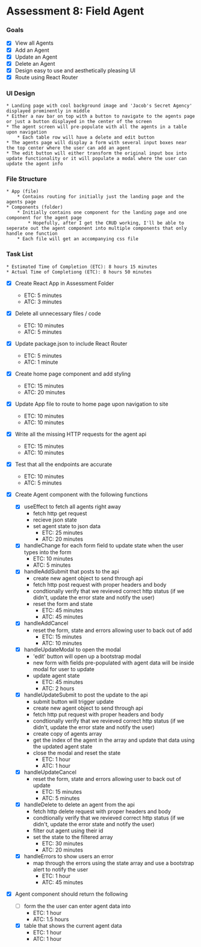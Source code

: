 # Assessment 8: Field Agent

### Goals
* [x] View all Agents
* [x] Add an Agent
* [x] Update an Agent
* [x] Delete an Agent
* [x] Design easy to use and aesthetically pleasing UI
* [x] Route using React Router

### UI Design
    * Landing page with cool background image and 'Jacob's Secret Agency' displayed prominently in middle
    * Either a nav bar on top with a button to navigate to the agents page or just a button displayed in the center of the screen
    * The agent screen will pre-populate with all the agents in a table upon navigation
        * Each table row will have a delete and edit button
    * The agents page will display a form with several input boxes near the top center where the user can add an agent
    * The edit button will either transform the original input box into update functionality or it will populate a modal where the user can update the agent info

### File Structure
    * App (file)
        * Contains routing for initially just the landing page and the agents page
    * Components (folder)
        * Initially contains one component for the landing page and one component for the agent page
            * Hopefully, after I get the CRUD working, I'll be able to seperate out the agent component into multiple components that only handle one function
        * Each file will get an accompanying css file

### Task List
    * Estimated Time of Completion (ETC): 8 hours 15 minutes
    * Actual Time of Completiong (ETC): 8 hours 50 minutes

* [x] Create React App in Assessment Folder
    * ETC: 5 minutes
    * ATC: 3 minutes

* [x] Delete all unnecessary files / code
    * ETC: 10 minutes
    * ATC: 5 minutes

* [x] Update package.json to include React Router
    * ETC: 5 minutes
    * ATC: 1 minute

* [x] Create home page component and add styling
    * ETC: 15 minutes
    * ATC: 20 minutes

* [x] Update App file to route to home page upon navigation to site
    * ETC: 10 minutes
    * ATC: 10 minutes

* [x] Write all the missing HTTP requests for the agent api
    * ETC: 15 minutes
    * ATC: 10 minutes

* [x] Test that all the endpoints are accurate
    * ETC: 10 minutes
    * ATC: 5 minutes

* [x] Create Agent component with the following functions
    * [x] useEffect to fetch all agents right away
        * fetch http get request
        * recieve json state
        * set agent state to json data
            * ETC: 25 minutes
            * ATC: 20 minutes
    * [x] handleChange for each form field to update state when the user types into the form
        * ETC: 10 minutes
        * ATC: 5 minutes   
    * [x] handleAddSubmit that posts to the api 
        * create new agent object to send through api
        * fetch http post request with proper headers and body
        * condtionally verify that we revieved correct http status (if we didn't, update the error state and notify the user)
        * reset the form and state
            * ETC: 45 minutes
            * ATC: 45 minutes
    * [x] handleAddCancel
        * reset the form, state and errors allowing user to back out of add
            * ETC: 15 minutes
            * ATC: 10 minutes
    * [x] handleUpdateModal to open the modal
        * 'edit' button will open up a bootstrap modal
        * new form with fields pre-populated with agent data will be inside modal for user to update
        * update agent state
            * ETC: 45 minutes
            * ATC: 2 hours
    * [x] handleUpdateSubmit to post the update to the api
        * submit button will trigger update
        * create new agent object to send through api
        * fetch http put request with proper headers and body
        * condtionally verify that we revieved correct http status (if we didn't, update the error state and notify the user)
        * create copy of agents array
        * get the index of the agent in the array and update that data using the updated agent state
        * close the modal and reset the state
            * ETC: 1 hour
            * ATC: 1 hour
    * [x] handleUpdateCancel
        * reset the form, state and errors allowing user to back out of update
            * ETC: 15 minutes
            * ATC: 5 minutes
    * [x] handleDelete to delete an agent from the api
        * fetch http delete request with proper headers and body
        * condtionally verify that we revieved correct http status (if we didn't, update the error state and notify the user)
        * filter out agent using their id
        * set the state to the filtered array
            * ETC: 30 minutes
            * ATC: 20 minutes
    * [x] handleErrors to show users an error
        * map through the errors using the state array and use a bootstrap alert to notify the user
            * ETC: 1 hour
            * ATC: 45 minutes

* [x] Agent component should return the following
    * [ ] form the the user can enter agent data into
        * ETC: 1 hour
        * ATC: 1.5 hours
    * [x] table that shows the current agent data
        * ETC: 1 hour
        * ATC: 1 hour


